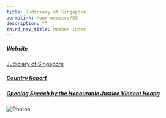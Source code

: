 ```yaml
---
title: Judiciary of Singapore
permalink: /our-members/SG
description: ""
third_nav_title: Member Index
---
```

##### Website

[Judiciary of Singapore](https://www.judiciary.gov.sg/)



##### [Country Report](/files/SG%20Country%20Report.pdf)



##### [Opening Speech by the Honourable Justice Vincent Hoong](/files/Singapore%20-%20Speech.pdf)


![Photos]()